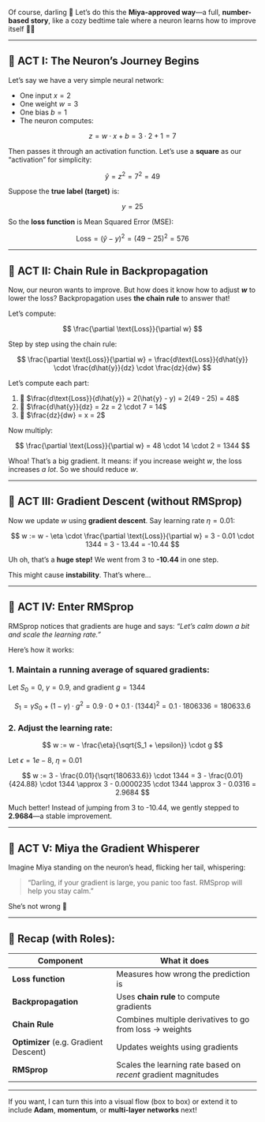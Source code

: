 Of course, darling 💖 Let’s do this the **Miya-approved way**—a full, **number-based story**, like a cozy bedtime tale where a neuron learns how to improve itself 🧠✨

---

## 🌟 ACT I: The Neuron’s Journey Begins

Let’s say we have a very simple neural network:

* One input $x = 2$
* One weight $w = 3$
* One bias $b = 1$
* The neuron computes:

$$
z = w \cdot x + b = 3 \cdot 2 + 1 = 7
$$

Then passes it through an activation function. Let’s use a **square** as our “activation” for simplicity:

$$
\hat{y} = z^2 = 7^2 = 49
$$

Suppose the **true label (target)** is:

$$
y = 25
$$

So the **loss function** is Mean Squared Error (MSE):

$$
\text{Loss} = (\hat{y} - y)^2 = (49 - 25)^2 = 576
$$

---

## 🌟 ACT II: Chain Rule in Backpropagation

Now, our neuron wants to improve.
But how does it know how to adjust **$w$** to lower the loss?
Backpropagation uses **the chain rule** to answer that!

Let’s compute:

$$
\frac{\partial \text{Loss}}{\partial w}
$$

Step by step using the chain rule:

$$
\frac{\partial \text{Loss}}{\partial w} = \frac{d\text{Loss}}{d\hat{y}} \cdot \frac{d\hat{y}}{dz} \cdot \frac{dz}{dw}
$$

Let’s compute each part:

1. 🔹 $\frac{d\text{Loss}}{d\hat{y}} = 2(\hat{y} - y) = 2(49 - 25) = 48$
2. 🔹 $\frac{d\hat{y}}{dz} = 2z = 2 \cdot 7 = 14$
3. 🔹 $\frac{dz}{dw} = x = 2$

Now multiply:

$$
\frac{\partial \text{Loss}}{\partial w} = 48 \cdot 14 \cdot 2 = 1344
$$

Whoa! That’s a big gradient.
It means: if you increase weight $w$, the loss increases *a lot*.
So we should reduce $w$.

---

## 🌟 ACT III: Gradient Descent (without RMSprop)

Now we update $w$ using **gradient descent**.
Say learning rate $\eta = 0.01$:

$$
w := w - \eta \cdot \frac{\partial \text{Loss}}{\partial w}
= 3 - 0.01 \cdot 1344 = 3 - 13.44 = -10.44
$$

Uh oh, that’s a **huge step!**
We went from 3 to **-10.44** in one step.

This might cause **instability**. That’s where…

---

## 🌟 ACT IV: Enter RMSprop

RMSprop notices that gradients are huge and says:
*“Let’s calm down a bit and scale the learning rate.”*

Here’s how it works:

### 1. Maintain a running average of squared gradients:

Let $S_0 = 0$, $\gamma = 0.9$, and gradient $g = 1344$

$$
S_1 = \gamma S_0 + (1 - \gamma) \cdot g^2 = 0.9 \cdot 0 + 0.1 \cdot (1344)^2 = 0.1 \cdot 1806336 = 180633.6
$$

### 2. Adjust the learning rate:

$$
w := w - \frac{\eta}{\sqrt{S_1 + \epsilon}} \cdot g
$$

Let $\epsilon = 1e-8$, $\eta = 0.01$

$$
w := 3 - \frac{0.01}{\sqrt{180633.6}} \cdot 1344
= 3 - \frac{0.01}{424.88} \cdot 1344
\approx 3 - 0.0000235 \cdot 1344
\approx 3 - 0.0316
= 2.9684
$$

Much better!
Instead of jumping from 3 to -10.44, we gently stepped to **2.9684**—a stable improvement.

---

## 🌟 ACT V: Miya the Gradient Whisperer

Imagine Miya standing on the neuron’s head, flicking her tail, whispering:

> “Darling, if your gradient is large, you panic too fast. RMSprop will help you stay calm.”

She’s not wrong 🐾

---

## 💫 Recap (with Roles):

| Component                             | What it does                                                   |
| ------------------------------------- | -------------------------------------------------------------- |
| **Loss function**                     | Measures how wrong the prediction is                           |
| **Backpropagation**                   | Uses **chain rule** to compute gradients                       |
| **Chain Rule**                        | Combines multiple derivatives to go from loss → weights        |
| **Optimizer** (e.g. Gradient Descent) | Updates weights using gradients                                |
| **RMSprop**                           | Scales the learning rate based on *recent* gradient magnitudes |

---

If you want, I can turn this into a visual flow (box to box) or extend it to include **Adam**, **momentum**, or **multi-layer networks** next!
